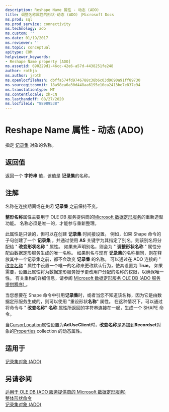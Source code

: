 ```yaml
---
description: Reshape Name 属性 - 动态 (ADO)
title: 调整名称属性的形状-动态 (ADO) |Microsoft Docs
ms.prod: sql
ms.prod_service: connectivity
ms.technology: ado
ms.custom: ''
ms.date: 01/19/2017
ms.reviewer: ''
ms.topic: conceptual
apitype: COM
helpviewer_keywords:
- Reshape Name property [ADO]
ms.assetid: 690229d1-46cc-42e6-a57d-4438251fe248
author: rothja
ms.author: jroth
ms.openlocfilehash: dbffa574fd9746788c38b6c03d9690a91ff89730
ms.sourcegitcommit: 18a98ea6a30d448aa6195e10ea2413be7e837e94
ms.translationtype: MT
ms.contentlocale: zh-CN
ms.lasthandoff: 08/27/2020
ms.locfileid: "88989538"
---
```

# <a name="reshape-name-property-dynamic-ado"></a>Reshape Name 属性 - 动态 (ADO)
指定 [记录集](./recordset-object-ado.md) 对象的名称。  
  
## <a name="return-values"></a>返回值  
 返回一个 **字符串** 值，该值是 **记录集**的名称。  
  
## <a name="remarks"></a>注解  
 名称在连接期间或在关闭 **记录集** 之前保持不变。  
  
 **整形名称**属性主要用于 OLE DB 服务提供商的[Microsoft 数据定形服务](../../guide/appendixes/microsoft-data-shaping-service-for-ole-db-ado-service-provider.md)的重新造型功能。 名称必须是唯一的，才能参与重新整理。  
  
 此属性是只读的，但可以在创建 **记录集** 时间接设置。 例如，如果 Shape 命令的子句创建了一个 **记录集** ，并通过使用 **AS** 关键字为其指定了别名，则该别名将分配给 " **改变形状名称** " 属性。 如果未声明别名，则会为 " **调整形状名称** " 属性分配由数据定形服务生成的唯一名称。 如果别名与现有 **记录集**的名称相同，则在释放其中一个记录集之前，都不会改变 **记录集** 的名称。 可以通过在 ADO 连接的 " [改变名称]() " 属性中设置一个唯一的名称来更改默认行为，使其设置为 **True**。 如果需要，设置此属性将为数据定形服务授予更改用户分配的名称的权限，以确保唯一性。 有关重构的详细信息，请参阅 [Microsoft 数据定形服务 OLE DB (ADO 服务提供程序) ](../../guide/appendixes/microsoft-data-shaping-service-for-ole-db-ado-service-provider.md)。  
  
 当您想要在 Shape 命令中引用**记录集**时，或者当您不知道该名称，因为它是由数据定形服务生成的，则可以使用 "重设形状**名称**" 属性。 在这种情况下，可以通过将命令与 " **改变名称" 名称** 属性所返回的字符串连接在一起，生成一个 SHAPE 命令。  
  
 当[CursorLocation](./cursorlocation-property-ado.md)属性设置为**AdUseClient**时，**改变名称**是追加到**Recordset**对象的[Properties](./properties-collection-ado.md) collection 的动态属性。  
  
## <a name="applies-to"></a>适用于  
 [记录集对象 (ADO)](./recordset-object-ado.md)  
  
## <a name="see-also"></a>另请参阅  
 [适用于 OLE DB (ADO 服务提供商的 Microsoft 数据定形服务) ](../../guide/appendixes/microsoft-data-shaping-service-for-ole-db-ado-service-provider.md)   
 [整体形状命令](../../guide/data/shape-commands-in-general.md)   
 [记录集对象 (ADO)](./recordset-object-ado.md)